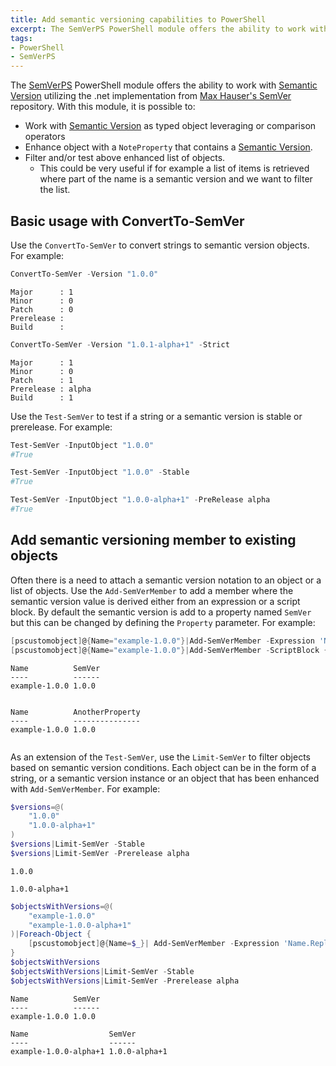 ```yaml
---
title: Add semantic versioning capabilities to PowerShell
excerpt: The SemVerPS PowerShell module offers the ability to work with Semantic Version in PowerShell
tags:
- PowerShell
- SemVerPS
---
```


The [SemVerPS] PowerShell module offers the ability to work with [Semantic Version] utilizing the .net implementation from [Max Hauser's SemVer] repository. With this module, it is possible to:
- Work with [Semantic Version] as typed object leveraging or comparison operators
- Enhance object with a `NoteProperty` that contains a [Semantic Version].
- Filter and/or test above enhanced list of objects. 
  - This could be very useful if for example a list of items is retrieved where part of the name is a semantic version and we want to filter the list.

## Basic usage with ConvertTo-SemVer

Use the `ConvertTo-SemVer` to convert strings to semantic version objects. For example:

```powershell
ConvertTo-SemVer -Version "1.0.0"
```
```text
Major      : 1
Minor      : 0
Patch      : 0
Prerelease : 
Build      : 
```
```powershell
ConvertTo-SemVer -Version "1.0.1-alpha+1" -Strict
```
```text
Major      : 1
Minor      : 0
Patch      : 1
Prerelease : alpha
Build      : 1
```


Use the `Test-SemVer` to test if a string or a semantic version is stable or prerelease. For example:

```powershell
Test-SemVer -InputObject "1.0.0"
#True

Test-SemVer -InputObject "1.0.0" -Stable
#True

Test-SemVer -InputObject "1.0.0-alpha+1" -PreRelease alpha
#True
```

## Add semantic versioning member to existing objects

Often there is a need to attach a semantic version notation to an object or a list of objects. Use the `Add-SemVerMember` to add a member where the semantic version value is derived either from an expression or a script block. By default the semantic version is add to a property named `SemVer` but this can be changed by defining the `Property` parameter. For example:

```powershell
[pscustomobject]@{Name="example-1.0.0"}|Add-SemVerMember -Expression 'Name.Replace("example-","")' -PassThru
[pscustomobject]@{Name="example-1.0.0"}|Add-SemVerMember -ScriptBlock {$_.Name.Replace("example-","")} -PassThru -Name "AnotherProperty"
```
```text
Name          SemVer
----          ------
example-1.0.0 1.0.0


Name          AnotherProperty
----          ---------------
example-1.0.0 1.0.0


```

As an extension of the `Test-SemVer`, use the `Limit-SemVer` to filter objects based on semantic version conditions. Each object can be in the form of a string, or a semantic version instance or an object that has been enhanced with `Add-SemVerMember`. For example:

```powershell
$versions=@(
    "1.0.0"
    "1.0.0-alpha+1"
)
$versions|Limit-SemVer -Stable
$versions|Limit-SemVer -Prerelease alpha
```
```text
1.0.0

1.0.0-alpha+1
```

```powershell
$objectsWithVersions=@(
    "example-1.0.0"
    "example-1.0.0-alpha+1"
)|Foreach-Object {
    [pscustomobject]@{Name=$_}| Add-SemVerMember -Expression 'Name.Replace("example-","")' -PassThru  
}
$objectsWithVersions
$objectsWithVersions|Limit-SemVer -Stable
$objectsWithVersions|Limit-SemVer -Prerelease alpha
```
```text
Name          SemVer
----          ------
example-1.0.0 1.0.0

Name                  SemVer
----                  ------
example-1.0.0-alpha+1 1.0.0-alpha+1
```

[Semantic Version]: http://semver.org/
[Max Hauser's SemVer]: maxhauser/semver
[SemVerPS]: https://www.powershellgallery.com/packages/SemVerPS/